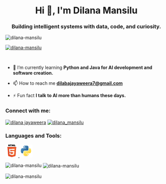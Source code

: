 <h1 align="center">Hi 👋, I'm Dilana Mansilu</h1>
<h3 align="center">Building intelligent systems with data, code, and curiosity.</h3>

<p align="left"> <img src="https://komarev.com/ghpvc/?username=dilana-mansilu&label=Profile%20views&color=0e75b6&style=flat" alt="dilana-mansilu" /> </p>

<p align="left"> <a href="https://github.com/ryo-ma/github-profile-trophy"><img src="https://github-profile-trophy.vercel.app/?username=dilana-mansilu" alt="dilana-mansilu" /></a> </p>

<p align="left"> <a href="https://twitter.com/" target="blank"><img src="https://img.shields.io/twitter/follow/?logo=twitter&style=for-the-badge" alt="" /></a> </p>

- 🌱 I’m currently learning **Python and Java for AI development and software creation.**

- 📫 How to reach me **dilabajayaweera7@gmail.com**

- ⚡ Fun fact **I talk to AI more than humans these days.**

<h3 align="left">Connect with me:</h3>
<p align="left">
<a href="https://linkedin.com/in/dilana jayaweera" target="blank"><img align="center" src="https://raw.githubusercontent.com/rahuldkjain/github-profile-readme-generator/master/src/images/icons/Social/linked-in-alt.svg" alt="dilana jayaweera" height="30" width="40" /></a>
<a href="https://instagram.com/dilana_mansilu" target="blank"><img align="center" src="https://raw.githubusercontent.com/rahuldkjain/github-profile-readme-generator/master/src/images/icons/Social/instagram.svg" alt="dilana_mansilu" height="30" width="40" /></a>
</p>

<h3 align="left">Languages and Tools:</h3>
<p align="left"> <a href="https://www.w3.org/html/" target="_blank" rel="noreferrer"> <img src="https://raw.githubusercontent.com/devicons/devicon/master/icons/html5/html5-original-wordmark.svg" alt="html5" width="40" height="40"/> </a> <a href="https://www.python.org" target="_blank" rel="noreferrer"> <img src="https://raw.githubusercontent.com/devicons/devicon/master/icons/python/python-original.svg" alt="python" width="40" height="40"/> </a> </p>

<p><img align="left" src="https://github-readme-stats.vercel.app/api/top-langs?username=dilana-mansilu&show_icons=true&locale=en&layout=compact" alt="dilana-mansilu" /></p>

<p>&nbsp;<img align="center" src="https://github-readme-stats.vercel.app/api?username=dilana-mansilu&show_icons=true&locale=en" alt="dilana-mansilu" /></p>

<p><img align="center" src="https://github-readme-streak-stats.herokuapp.com/?user=dilana-mansilu&" alt="dilana-mansilu" /></p>
